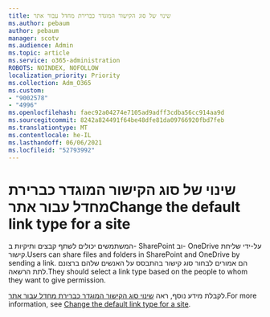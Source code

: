 ```yaml
---
title: שינוי של סוג הקישור המוגדר כברירת מחדל עבור אתר
ms.author: pebaum
author: pebaum
manager: scotv
ms.audience: Admin
ms.topic: article
ms.service: o365-administration
ROBOTS: NOINDEX, NOFOLLOW
localization_priority: Priority
ms.collection: Adm_O365
ms.custom:
- "9002578"
- "4996"
ms.openlocfilehash: faec92a04274e7105ad9adff3cdba56cc914aa9d
ms.sourcegitcommit: 8242a824491f64be48dfe81da09766920fbd7feb
ms.translationtype: MT
ms.contentlocale: he-IL
ms.lasthandoff: 06/06/2021
ms.locfileid: "52793992"
---
```

# <a name="change-the-default-link-type-for-a-site"></a><span data-ttu-id="23381-102">שינוי של סוג הקישור המוגדר כברירת מחדל עבור אתר</span><span class="sxs-lookup"><span data-stu-id="23381-102">Change the default link type for a site</span></span>

<span data-ttu-id="23381-103">המשתמשים יכולים לשתף קבצים ותיקיות ב- SharePoint וב- OneDrive על-ידי שליחת קישור.</span><span class="sxs-lookup"><span data-stu-id="23381-103">Users can share files and folders in SharePoint and OneDrive by sending a link.</span></span> <span data-ttu-id="23381-104">הם אמורים לבחור סוג קישור בהתבסס על האנשים שלהם ברצונם לתת הרשאה.</span><span class="sxs-lookup"><span data-stu-id="23381-104">They should select a link type based on the people to whom they want to give permission.</span></span>

<span data-ttu-id="23381-105">לקבלת מידע נוסף, ראה [שינוי סוג הקישור המוגדר כברירת מחדל עבור אתר](/sharepoint/change-default-sharing-link).</span><span class="sxs-lookup"><span data-stu-id="23381-105">For more information, see [Change the default link type for a site](/sharepoint/change-default-sharing-link).</span></span>
